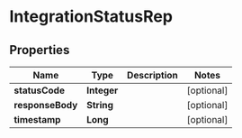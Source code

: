 

# IntegrationStatusRep


## Properties

| Name | Type | Description | Notes |
|------------ | ------------- | ------------- | -------------|
|**statusCode** | **Integer** |  |  [optional] |
|**responseBody** | **String** |  |  [optional] |
|**timestamp** | **Long** |  |  [optional] |




